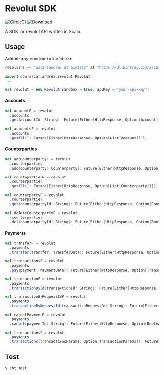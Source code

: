 # Revolut SDK

[![CircleCI](https://circleci.com/gh/ascariandrea/revolut-scala-sdk.svg?style=svg)](https://circleci.com/gh/ascariandrea/revolut-scala-sdk)
[![Download](https://api.bintray.com/packages/ascariandrea/maven/revolut/images/download.svg?version=0.1.1-SNAPSHOT) ](https://bintray.com/ascariandrea/maven/revolut/0.1.1/link)

A SDK for revolut API written in Scala.

## Usage

Add bintray resolver to `build.sbt`

```scala
resolvers += "ascariandrea at bintray" at "https://dl.bintray.com/ascariandrea/maven"
```

```scala
import com.ascariandrea.revolut.Revolut
...

val revolut = new Revolut(sandbox = true, apiKey = "your-api-key")
```

#### Accounts

```scala
val accountF = revolut
  .accounts
  .get(accountId: String): Future[Either[HttpResponse, Option[Account]]];

val accountsF = revolut
  .accounts
  .getAll(): Future[Either[HttpResponse, Option[List[Account]]]];
```

#### Counterparties

```scala
val addCounterpartyF = revolut
  .counterparties
  .add(counterparty: Counterparty): Future[Either[HttpResponse, Option[Counterparty]]];

val countepartiesF = revolut
  .counterparties
  .getAll(): Future[Either[HttpResponse, Option[List[Counterparty]]]];

val counterpartyF = revolut
  .counterparties
  .get(counterpartyId: String): Future[Either[HttpResponse, Option[Counterparty]]];

val deleteCounterpartyF = revolut
  .counterparties
  .del(counterpartyId: String): Future[Either[HttpResponse, Option[Boolean]]];
```

#### Payments

```scala
val transferF = revolut
  .payments
  .transfer(transfer: TransferData): Future[Either[HttpResponse, Option[Traansfer]]];

val transactionsF = revolut
  .payments
  .pay(payment: PaymentData): Future[Either[HttpResponse, Option[Transaction]]];

val transactionF = revolut
  .payments
  .transactionById(transactionId: String): Future[Either[HttpResponse, Option[Transaction]]];

val transactionByRequestIdF = revolut
  .payments
  .transactionByRequestId(transactionRequestId: String): Future[Either[HttpResponse, Option[Transaction]]];

val cancelPaymentF = revolut
  .payments
  .cancel(paymentId: String): Future[Either[HttpResponse, Option[Boolean]]];

val transactionsF = revolut
  .payments
  .transactions(transactionsParams: Option[TransactionParams]): Future[Either[HttpResponse, Option[List[Transaction]]]];
```

## Test

```
$ sbt test
```
